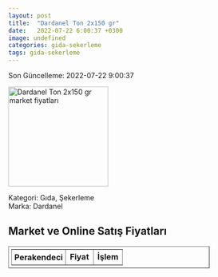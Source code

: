 ```yaml
---
layout: post
title:  "Dardanel Ton 2x150 gr"
date:   2022-07-22 6:00:37 +0300
image: undefined
categories: gida-sekerleme
tags: gida-sekerleme
---
```


Son Güncelleme: 2022-07-22 9:00:37

<img src="undefined" width="200" alt="Dardanel Ton 2x150 gr market fiyatları" />

Kategori: Gıda, Şekerleme
<br />
Marka: Dardanel

<h2>Market ve Online Satış Fiyatları</h2>

<table border="1" style="padding: 5px;width:80%;">
  <tr>
    <td style="padding: 5px;"><strong>Perakendeci</strong></td>
    <td><strong>Fiyat</strong></td>
    <td><strong>İşlem</strong></td>
  </tr>
  
</table>
